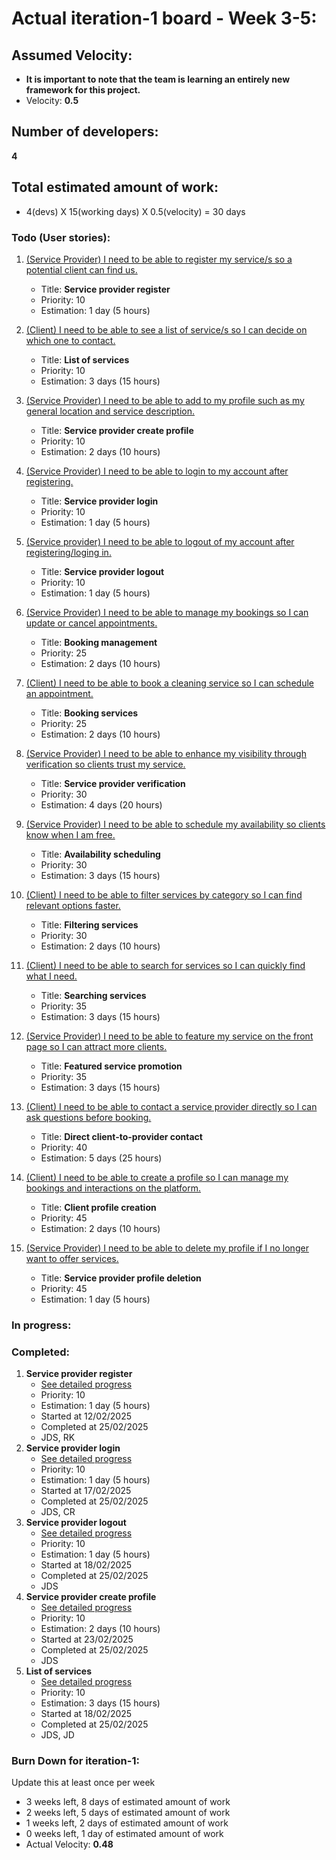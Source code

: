 # Actual iteration-1 board - Week 3-5: 

## Assumed Velocity:
- **It is important to note that the team is learning an entirely new framework for this project.**
- Velocity: **0.5**

## Number of developers:
**4**
## Total estimated amount of work:
- 4(devs) X 15(working days) X 0.5(velocity) = 30 days


### Todo (User stories):
1. [(Service Provider) I need to be able to register my service/s so a potential client can find us.](user_stories/iter1_us_01_sp_register.md)
    - Title: **Service provider register**
    - Priority: 10
    - Estimation: 1 day (5 hours)

2. [(Client) I need to be able to see a list of service/s so I can decide on which one to contact.](user_stories/iter1_us_02_client_list_of_services.md)
    - Title: **List of services**
    - Priority: 10
    - Estimation: 3 days (15 hours)

3. [(Service Provider) I need to be able to add to my profile such as my general location and service description.](user_stories/iter1_us_03_sp_create_profile.md)
    - Title: **Service provider create profile**
    - Priority: 10
    - Estimation: 2 days (10 hours)

4. [(Service Provider) I need to be able to login to my account after registering.](user_stories/iter1_us_04_sp_login.md)
    - Title: **Service provider login**
    - Priority: 10
    - Estimation: 1 day (5 hours)

5. [(Service provider) I need to be able to logout of my account after registering/loging in.](user_stories/iter1_us_05_sp_logout.md)
    - Title: **Service provider logout**
    - Priority: 10
    - Estimation: 1 day (5 hours)

6. [(Service Provider) I need to be able to manage my bookings so I can update or cancel appointments.](user_stories/us_06_sp_booking_management.md)
    - Title: **Booking management**
    - Priority: 25
    - Estimation: 2 days (10 hours)

7. [(Client) I need to be able to book a cleaning service so I can schedule an appointment.](user_stories/iter2_us_08_client_book_service.md)
    - Title: **Booking services**
    - Priority: 25
    - Estimation: 2 days (10 hours)

8. [(Service Provider) I need to be able to enhance my visibility through verification so clients trust my service.](user_stories/us_08_sp_verification.md)
    - Title: **Service provider verification**
    - Priority: 30
    - Estimation: 4 days (20 hours)

9. [(Service Provider) I need to be able to schedule my availability so clients know when I am free.](user_stories/us_09_sp_availability.md)
    - Title: **Availability scheduling**
    - Priority: 30
    - Estimation: 3 days (15 hours)

10. [(Client) I need to be able to filter services by category so I can find relevant options faster.](user_stories/us_10_client_filter_services.md)
    - Title: **Filtering services**
    - Priority: 30
    - Estimation: 2 days (10 hours)

11. [(Client) I need to be able to search for services so I can quickly find what I need.](user_stories/us_11_client_search_services.md)
    - Title: **Searching services**
    - Priority: 35
    - Estimation: 3 days (15 hours)

12. [(Service Provider) I need to be able to feature my service on the front page so I can attract more clients.](user_stories/us_12_sp_featured_service.md)
    - Title: **Featured service promotion**
    - Priority: 35
    - Estimation: 3 days (15 hours)

13. [(Client) I need to be able to contact a service provider directly so I can ask questions before booking.](user_stories/us_13_client_contact_sp.md)
    - Title: **Direct client-to-provider contact**
    - Priority: 40
    - Estimation: 5 days (25 hours)

14. [(Client) I need to be able to create a profile so I can manage my bookings and interactions on the platform.](user_stories/us_14_client_create_profile.md)
    - Title: **Client profile creation**
    - Priority: 45
    - Estimation: 2 days (10 hours)

15. [(Service Provider) I need to be able to delete my profile if I no longer want to offer services.](user_stories/us_15_sp_delete_profile.md)
    - Title: **Service provider profile deletion**
    - Priority: 45
    - Estimation: 1 day (5 hours)

### In progress:


### Completed:
1. **Service provider register**
    - [See detailed progress](user_stories/iter1_us_01_sp_register.md)
    - Priority: 10
    - Estimation: 1 day (5 hours) 
    - Started at 12/02/2025
    - Completed at 25/02/2025
    - JDS, RK
4. **Service provider login**
    - [See detailed progress](user_stories/iter1_us_04_sp_login.md)
    - Priority: 10
    - Estimation: 1 day (5 hours)
    - Started at 17/02/2025
    - Completed at 25/02/2025
    - JDS, CR
5. **Service provider logout**
    - [See detailed progress](user_stories/iter1_us_05_sp_logout.md)
    - Priority: 10
    - Estimation: 1 day (5 hours)
    - Started at 18/02/2025
    - Completed at 25/02/2025
    - JDS
3. **Service provider create profile**
    - [See detailed progress](user_stories/iter1_us_03_sp_create_profile.md)
    - Priority: 10
    - Estimation: 2 days (10 hours)
    - Started at 23/02/2025
    - Completed at 25/02/2025
    - JDS
2. **List of services**
    - [See detailed progress](user_stories/iter1_us_02_client_list_of_services.md)
    - Priority: 10
    - Estimation: 3 days (15 hours)
    - Started at 18/02/2025
    - Completed at 25/02/2025
    - JDS, JD

### Burn Down for iteration-1:
Update this at least once per week
* 3 weeks left, 8 days of estimated amount of work 
* 2 weeks left, 5 days of estimated amount of work 
* 1 weeks left, 2 days of estimated amount of work
* 0 weeks left, 1 day of estimated amount of work
* Actual Velocity: **0.48**